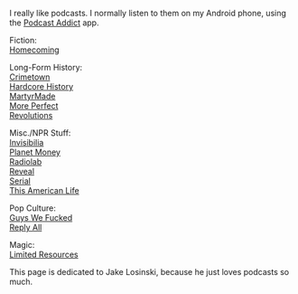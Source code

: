 I really like podcasts. I normally listen to them on my Android phone, using the <a href="https://play.google.com/store/apps/details?id=com.bambuna.podcastaddict">Podcast Addict</a> app.

Fiction:
<br><a href="https://gimletmedia.com/homecoming/">Homecoming</a>

Long-Form History:
<br><a href="https://gimletmedia.com/show/crimetown/">Crimetown</a>
<br><a href="http://www.dancarlin.com/hardcore-history-series/">Hardcore History</a>
<br><a href="http://www.martyrmade.com/">MartyrMade</a>
<br><a href="http://www.wnyc.org/shows/radiolabmoreperfect/">More Perfect</a>
<br><a href="http://www.revolutionspodcast.com/">Revolutions</a>

Misc./NPR Stuff:
<br><a href="http://www.npr.org/podcasts/510307/invisibilia">Invisibilia</a>
<br><a href="http://www.npr.org/podcasts/510289/planet-money">Planet Money</a>
<br><a href="http://www.radiolab.org/">Radiolab</a>
<br><a href="https://www.revealnews.org/">Reveal</a>
<br><a href="https://serialpodcast.org/">Serial</a>
<br><a href="https://www.thisamericanlife.org/podcast">This American Life</a>

Pop Culture:
<br><a href="https://itunes.apple.com/us/podcast/guys-we-f****d/id885960517?mt=2">Guys We Fucked</a>
<br><a href="https://gimletmedia.com/reply-all/">Reply All</a>

Magic:
<br><a href="http://lrcast.com/">Limited Resources</a>

This page is dedicated to Jake Losinski, because he just loves podcasts so much.
